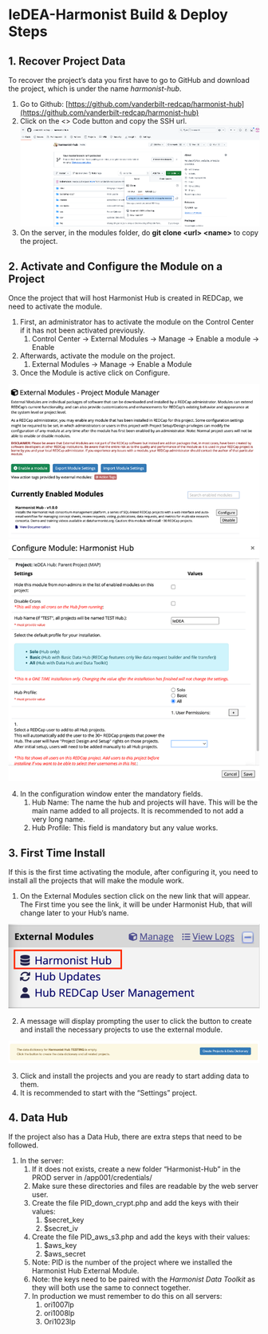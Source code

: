 # IeDEA-Harmonist Build & Deploy Steps 

<h2>1. Recover Project Data</h2>

To recover the project’s data you first have to go to GitHub and download the project, which is under the name *harmonist-hub*.

1. Go to Github: [https://github.com/vanderbilt-redcap/harmonist-hub](https://github.com/vanderbilt-redcap/harmonist-hub)  
2. Click on the  \<\> Code  button and copy the SSH url.  
   <img src="/docs/images/image1.png" alt="This picture shows Github's Harmonist main page">
3. On the server, in the modules folder, do **git clone \<url\> \<name\>** to copy the project.

<h2>2. Activate and Configure the Module on a Project</h2>

Once the project that will host Harmonist Hub is created in REDCap, we need to activate the module.

1. First, an administrator has to activate the module on the Control Center if it has not been activated previously.   
   1. Control Center → External Modules → Manage → Enable a module → Enable  
2. Afterwards, activate the module on the project.  
   1. External Modules → Manage → Enable a Module  
3. Once the Module is active click on Configure.

<img src="/docs/images/image2.png" alt="This picture shows the External Modules Manager's Page">
<img src="/docs/images/image3.png" alt="This picture shows Harmonist's External Modules Managers Configuration Page">

4. In the configuration window enter the mandatory fields.  
   1. Hub Name: The name the hub and projects will have. This will be the main name added to all projects. It is recommended to not add a very long name.  
   2. Hub Profile: This field is mandatory but any value works.

<h2>3. First Time Install</h2>

If this is the first time activating the module, after configuring it, you need to install all the projects that will make the module work.

1. On the External Modules section click on the new link that will appear. The First time you see the link, it will be under Harmonist Hub, that will change later to your Hub’s name.  

<img src="/docs/images/image4.png" alt="This picture shows Harmonist's External Module Link">

2. A message will display prompting the user to click the button to create and install the necessary projects to use the external module.

<img src="/docs/images/image5.png" alt="This picture shows Harmonist's first time installation notice">

3. Click and install the projects and you are ready to start adding data to them.  
4. It is recommended to start with the “Settings” project.

<h2>4. Data Hub</h2>

If the project also has a Data Hub, there are extra steps that need to be followed.

1. In the server:  
   1. If it does not exists, create a new folder “Harmonist-Hub” in the PROD server in /app001/credentials/   
   2. Make sure these directories and files are readable by the web server user.  
   3. Create the file  PID\_down\_crypt.php  and add the keys with their values:  
      1. $secret\_key  
      2. $secret\_iv  
   4. Create the file PID\_aws\_s3.php  and add the keys with their values:  
      1. $aws\_key  
      2. $aws\_secret  
   5. Note: PID is the number of the project where we installed the Harmonist Hub External Module.  
   6. Note: the keys need to be paired with the *Harmonist Data Toolkit* as they will both use the same to connect together.  
   7. In production we must remember to do this on all servers:  
      1. ori1007lp   
      2. ori1008lp   
      3. Ori1023lp
